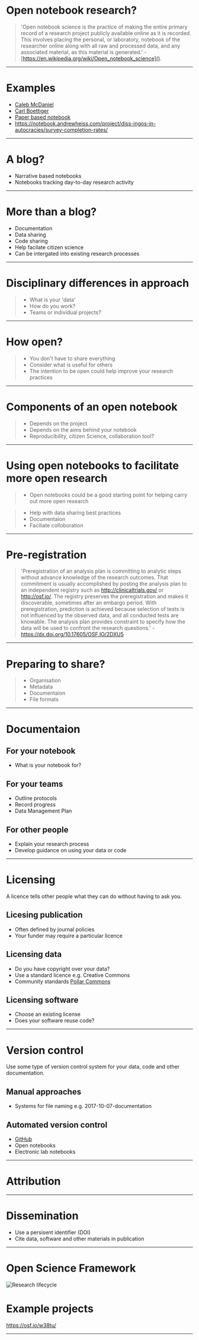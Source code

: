 
# Open notebook research?

> 'Open notebook science is the practice of making the entire primary record of a research project publicly available online as it is recorded. This involves placing the personal, or laboratory, notebook of the researcher online along with all raw and processed data, and any associated material, as this material is generated.' - [https://en.wikipedia.org/wiki/Open_notebook_science]().

---

# Examples

* [Caleb McDaniel](http://wiki.wcaleb.rice.edu/_activity)
* [Carl Boettiger](http://www.carlboettiger.info/2010/11/08/welcome-to-my-lab-notebook.html)
* [Paper based notebook](https://github.com/cboettig/noise-phenomena)
* https://notebook.andrewheiss.com/project/diss-ingos-in-autocracies/survey-completion-rates/
---
<!---TODO--->

# A blog?

- Narrative based notebooks
- Notebooks tracking day-to-day research activity

---

# More than a blog?

- Documentation
- Data sharing
- Code sharing
- Help facilate citizen science
- Can be intergated into existing research processes

---

# Disciplinary differences in approach

> - What is your 'data'
> - How do you work?
> - Teams or individual projects?

---

# How open?

> - You don't have to share everything
> - Consider what is useful for others
> - The intention to be open could help improve your research practices

---

# Components of an open notebook

> - Depends on the project
> - Depends on the aims behind your notebook
> - Reproducibility, citizen Science, collaboration tool?

---

# Using open notebooks to facilitate more open research

> - Open notebooks could be a good starting point for helping carry out more open research

> - Help with data sharing best practices
> - Documentaion
> - Faciliate colloboration

---

# Pre-registration

> 'Preregistration of an analysis plan is committing to analytic steps without advance knowledge of the research outcomes. That commitment is usually accomplished by posting the analysis plan to an independent registry such as http://clinicaltrials.gov/ or http://osf.io/. The registry preserves the preregistration and makes it discoverable, sometimes after an embargo period. With preregistration, prediction is achieved because selection of tests is not influenced by the observed data, and all conducted tests are knowable. The analysis plan provides constraint to specify how the data will be used to confront the research questions.' - https://dx.doi.org/10.17605/OSF.IO/2DXU5

---

# Preparing to share?

> - Organisation
> - Metadata
> - Documentaion
> - File formats

---

# Documentaion

## For your notebook
- What is your notebook for?

## For your teams
- Outline protocols
- Record progress
- Data Management Plan

## For other people  
- Explain your research process
- Develop guidance on using your data or code

---

# Licensing

A licence tells other people what they can do without having to ask you.

## Licesing publication
- Often defined by journal policies
- Your funder may require a particular licence

## Licensing data
- Do you have copyright over your data?
- Use a standard licence e.g. Creative Commons
- Community standards [Pollar Commons](http://www.polarcommons.org/ethics-and-norms-of-data-sharing.html)

## Licensing software
- Choose an existing license
- Does your software reuse code?

---

# Version control

Use some type of version control system for your data, code and other documentation.

## Manual approaches
- Systems for file naming e.g. 2017-10-07-documentation

## Automated version control
- [GitHub](https://github.com)
- Open notebooks
- Electronic lab notebooks

---

# Attribution


---

# Dissemination

- Use a persisent identifier (DOI)
- Cite data, software and other materials in publication

---



# Open Science Framework

![Research lifecycle](/images/research_lifecycle_original.png)


# Example projects

https://osf.io/w38tu/


---
